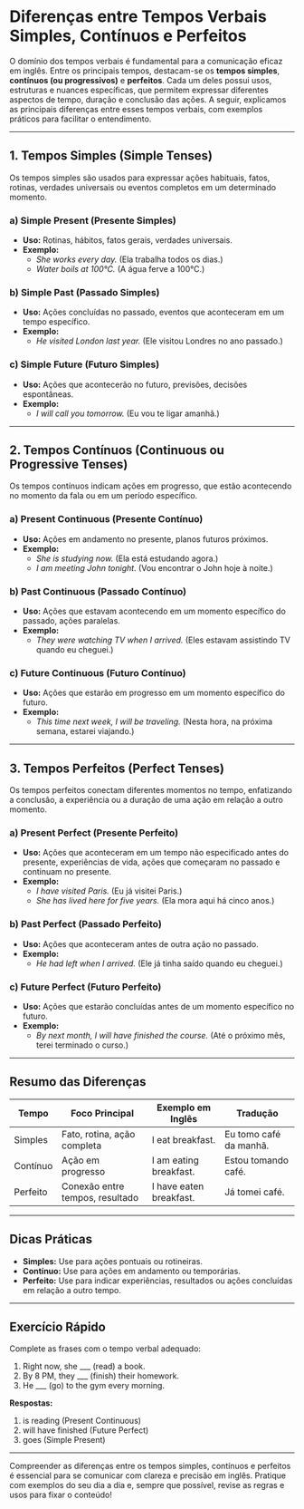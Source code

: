 
# Diferenças entre Tempos Verbais Simples, Contínuos e Perfeitos

O domínio dos tempos verbais é fundamental para a comunicação eficaz em inglês. Entre os principais tempos, destacam-se os **tempos simples**, **contínuos (ou progressivos)** e **perfeitos**. Cada um deles possui usos, estruturas e nuances específicas, que permitem expressar diferentes aspectos de tempo, duração e conclusão das ações. A seguir, explicamos as principais diferenças entre esses tempos verbais, com exemplos práticos para facilitar o entendimento.

---

## 1. Tempos Simples (Simple Tenses)

Os tempos simples são usados para expressar ações habituais, fatos, rotinas, verdades universais ou eventos completos em um determinado momento.

### a) Simple Present (Presente Simples)
- **Uso:** Rotinas, hábitos, fatos gerais, verdades universais.
- **Exemplo:**  
  - *She works every day.* (Ela trabalha todos os dias.)
  - *Water boils at 100°C.* (A água ferve a 100°C.)

### b) Simple Past (Passado Simples)
- **Uso:** Ações concluídas no passado, eventos que aconteceram em um tempo específico.
- **Exemplo:**  
  - *He visited London last year.* (Ele visitou Londres no ano passado.)

### c) Simple Future (Futuro Simples)
- **Uso:** Ações que acontecerão no futuro, previsões, decisões espontâneas.
- **Exemplo:**  
  - *I will call you tomorrow.* (Eu vou te ligar amanhã.)

---

## 2. Tempos Contínuos (Continuous ou Progressive Tenses)

Os tempos contínuos indicam ações em progresso, que estão acontecendo no momento da fala ou em um período específico.

### a) Present Continuous (Presente Contínuo)
- **Uso:** Ações em andamento no presente, planos futuros próximos.
- **Exemplo:**  
  - *She is studying now.* (Ela está estudando agora.)
  - *I am meeting John tonight.* (Vou encontrar o John hoje à noite.)

### b) Past Continuous (Passado Contínuo)
- **Uso:** Ações que estavam acontecendo em um momento específico do passado, ações paralelas.
- **Exemplo:**  
  - *They were watching TV when I arrived.* (Eles estavam assistindo TV quando eu cheguei.)

### c) Future Continuous (Futuro Contínuo)
- **Uso:** Ações que estarão em progresso em um momento específico do futuro.
- **Exemplo:**  
  - *This time next week, I will be traveling.* (Nesta hora, na próxima semana, estarei viajando.)

---

## 3. Tempos Perfeitos (Perfect Tenses)

Os tempos perfeitos conectam diferentes momentos no tempo, enfatizando a conclusão, a experiência ou a duração de uma ação em relação a outro momento.

### a) Present Perfect (Presente Perfeito)
- **Uso:** Ações que aconteceram em um tempo não especificado antes do presente, experiências de vida, ações que começaram no passado e continuam no presente.
- **Exemplo:**  
  - *I have visited Paris.* (Eu já visitei Paris.)
  - *She has lived here for five years.* (Ela mora aqui há cinco anos.)

### b) Past Perfect (Passado Perfeito)
- **Uso:** Ações que aconteceram antes de outra ação no passado.
- **Exemplo:**  
  - *He had left when I arrived.* (Ele já tinha saído quando eu cheguei.)

### c) Future Perfect (Futuro Perfeito)
- **Uso:** Ações que estarão concluídas antes de um momento específico no futuro.
- **Exemplo:**  
  - *By next month, I will have finished the course.* (Até o próximo mês, terei terminado o curso.)

---

## Resumo das Diferenças

| Tempo         | Foco Principal                  | Exemplo em Inglês           | Tradução                  |
|---------------|-------------------------------|-----------------------------|---------------------------|
| Simples       | Fato, rotina, ação completa   | I eat breakfast.            | Eu tomo café da manhã.    |
| Contínuo      | Ação em progresso             | I am eating breakfast.      | Estou tomando café.       |
| Perfeito      | Conexão entre tempos, resultado| I have eaten breakfast.     | Já tomei café.            |

---

## Dicas Práticas

- **Simples:** Use para ações pontuais ou rotineiras.
- **Contínuo:** Use para ações em andamento ou temporárias.
- **Perfeito:** Use para indicar experiências, resultados ou ações concluídas em relação a outro tempo.

---

## Exercício Rápido

Complete as frases com o tempo verbal adequado:

1. Right now, she ___ (read) a book.
2. By 8 PM, they ___ (finish) their homework.
3. He ___ (go) to the gym every morning.

**Respostas:**
1. is reading (Present Continuous)
2. will have finished (Future Perfect)
3. goes (Simple Present)

---

Compreender as diferenças entre os tempos simples, contínuos e perfeitos é essencial para se comunicar com clareza e precisão em inglês. Pratique com exemplos do seu dia a dia e, sempre que possível, revise as regras e usos para fixar o conteúdo!
```
